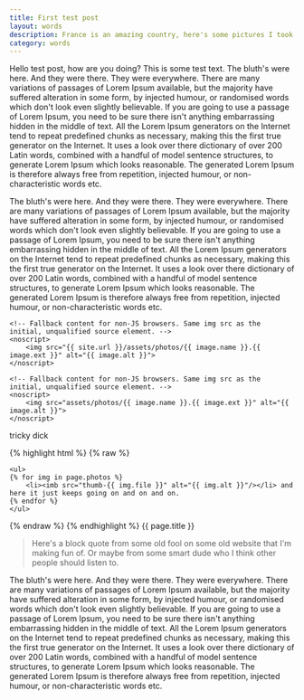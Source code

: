 ```yaml
---
title: First test post
layout: words
description: France is an amazing country, here's some pictures I took there.
category: words
---
```


Hello test post, how are you doing? This is some test text. The bluth's were here. And they were there. They were everywhere. There are many variations of passages of Lorem Ipsum available, but the majority have suffered alteration in some form, by injected humour, or randomised words which don't look even slightly believable. If you are going to use a passage of Lorem Ipsum, you need to be sure there isn't anything embarrassing hidden in the middle of text. All the Lorem Ipsum generators on the Internet tend to repeat predefined chunks as necessary, making this the first true generator on the Internet. It uses a look over there dictionary of over 200 Latin words, combined with a handful of model sentence structures, to generate Lorem Ipsum which looks reasonable. The generated Lorem Ipsum is therefore always free from repetition, injected humour, or non-characteristic words etc.

The bluth's were here. And they were there. They were everywhere. There are many variations of passages of Lorem Ipsum available, but the majority have suffered alteration in some form, by injected humour, or randomised words which don't look even slightly believable. If you are going to use a passage of Lorem Ipsum, you need to be sure there isn't anything embarrassing hidden in the middle of text. All the Lorem Ipsum generators on the Internet tend to repeat predefined chunks as necessary, making this the first true generator on the Internet. It uses a look over there dictionary of over 200 Latin words, combined with a handful of model sentence structures, to generate Lorem Ipsum which looks reasonable. The generated Lorem Ipsum is therefore always free from repetition, injected humour, or non-characteristic words etc.

<div data-picture data-alt="{{ image.alt }}" data-title="{{ image.title }}">
	<div data-src="{{ site.url }}/assets/photos/blue-small.jpg"></div>
	<div data-src="{{ site.url }}/assets/photos/blue-medium.jpg"	data-media="(min-width: 400px)"></div>
    <div data-src="{{ site.url }}/assets/photos/blue-large.jpg"	data-media="(min-width: 800px)"></div>

    <!-- Fallback content for non-JS browsers. Same img src as the initial, unqualified source element. -->
    <noscript>
        <img src="{{ site.url }}/assets/photos/{{ image.name }}.{{ image.ext }}" alt="{{ image.alt }}">
    </noscript>
</div>

<div data-picture data-alt="{{ image.alt }}" data-title="{{ image.title }}">
	<div data-src="/assets/photos/sky-small.jpg"></div>
	<div data-src="/assets/photos/sky-medium.jpg"	data-media="(min-width: 400px)"></div>
    <div data-src="/assets/photos/sky-large.jpg"	data-media="(min-width: 800px)"></div>

    <!-- Fallback content for non-JS browsers. Same img src as the initial, unqualified source element. -->
    <noscript>
        <img src="assets/photos/{{ image.name }}.{{ image.ext }}" alt="{{ image.alt }}">
    </noscript>
</div>

tricky dick

{% highlight html %}
{% raw %}

    <ul>
    {% for img in page.photos %}
        <li><imb src="thumb-{{ img.file }}" alt="{{ img.alt }}"/></li> and here it just keeps going on and on and on.
    {% endfor %}
    </ul>

{% endraw %}
{% endhighlight %}
{{ page.title }}

> Here's a block quote from some old fool on some old website that I'm making fun of. Or maybe from some smart dude who I think other people should listen to.

The bluth's were here. And they were there. They were everywhere. There are many variations of passages of Lorem Ipsum available, but the majority have suffered alteration in some form, by injected humour, or randomised words which don't look even slightly believable. If you are going to use a passage of Lorem Ipsum, you need to be sure there isn't anything embarrassing hidden in the middle of text. All the Lorem Ipsum generators on the Internet tend to repeat predefined chunks as necessary, making this the first true generator on the Internet. It uses a look over there dictionary of over 200 Latin words, combined with a handful of model sentence structures, to generate Lorem Ipsum which looks reasonable. The generated Lorem Ipsum is therefore always free from repetition, injected humour, or non-characteristic words etc.